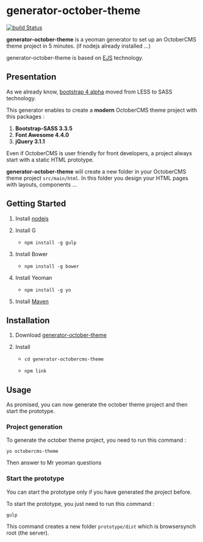 # generator-october-theme

[![build Status](https://travis-ci.org/Alexandre-Gadiou/generator-octobercms-theme.svg)](https://travis-ci.org/Alexandre-Gadiou/enerator-octobercms-theme.svg?branch=master)

**generator-october-theme** is a yeoman generator to set up an OctoberCMS theme project in 5 minutes. (if nodejs already installed ...)

generator-october-theme is based on [EJS](http://ejs.co) technology.

## Presentation

As we already know, [bootstrap 4 alpha](http://blog.getbootstrap.com/2015/08/19/bootstrap-4-alpha/) moved from LESS to SASS technology.
 
This generator enables to create a **modern** OctoberCMS theme project with this packages : 

1. **Bootstrap-SASS 3.3.5**
2. **Font Awesome 4.4.0**
3. **jQuery 3.1.1**

Even if OctoberCMS is user friendly for front developers, a project always start with a static HTML prototype.

**generator-october-theme** will create a new folder in your OctoberCMS theme project `src/main/html`. In this folder you 
design your HTML pages with layouts, components ...

## Getting Started

1. Install [nodejs](https://nodejs.org/)

2. Install G
	
	* 	`npm install -g gulp`
		
3. Install Bower
	
	* 	`npm install -g bower`
		
4. Install Yeoman

	* 	`npm install -g yo`	

5. Install [Maven](https://maven.apache.org/install.html)
	

## Installation

1. Download [generator-october-theme](https://github.com/Alexandre-Gadiou/generator-october-theme/archive/master.zip)

2. Install

	* 	`cd generator-octobercms-theme`
		
	* 	`npm link`
		
## Usage	

As promised, you can now generate the october theme project and then start the prototype.

### Project generation

To generate the october theme project, you need to run this command  :

```
yo octobercms-theme
```

Then answer to Mr yeoman questions

### Start the prototype	

You can start the prototype only if you have generated the project before.

To start the prototype, you just need to run this command  :

```
gulp
```

This command creates a new folder `prototype/dist` which is browsersynch root (the server).
